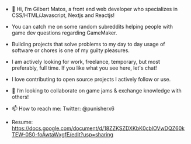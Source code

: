 - 👋 Hi, I’m Gilbert Matos, a front end web developer who specializes in CSS/HTML/Javascript, Nextjs and Reactjs!
- You can catch me on some random subreddits helping people with game dev questions regarding GameMaker.
- Building projects that solve problems to my day to day usage of software or chores is one of my guilty pleasures.
- I am actively looking for work, freelance, temporary, but most preferably, full time. If you like what you see here, let's chat! 

- I love contributing to open source projects I actively follow or use.
- 💞️ I’m looking to collaborate on game jams & exchange knowledge with others!
- 📫 How to reach me:
Twitter: @punisherx6

- Resume: https://docs.google.com/document/d/18ZZKSZDXKbK0cblOVwDQZ60kTEW-0S0-foAwtaWxgfE/edit?usp=sharing
<!---
treblig-punisher/treblig-punisher is a ✨ special ✨ repository because its `README.md` (this file) appears on your GitHub profile.
You can click the Preview link to take a look at your changes.
--->
